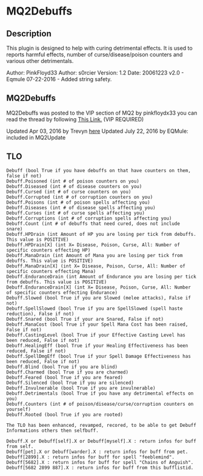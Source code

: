 # MQ2Debuffs

## Description

This plugin is designed to help with curing detrimental effects. It is used to reports harmful effects, number of curse/disease/poison counters and various other detrimentals.

Author: PinkFloyd33 Author: s0rcier Version: 1.2 Date: 20061223 v2.0 - Eqmule 07-22-2016 - Added string safety.

## MQ2Debuffs

MQ2Debuffs was posted to the VIP section of MQ2 by pinkfloydx33 you can read the thread by following [This Link.](https://macroquest.org/phpBB3/viewtopic.php?f=50&t=13495&hilit=debuff) \(VIP REQUIRED\)

Updated Apr 03, 2016 by Trevyn [here](https://macroquest.org/phpBB3/viewtopic.php?f=50&t=13495&hilit=debuff&start=15) Updated July 22, 2016 by EQMule: included in MQ2Update

## TLO

`Debuff (bool True if you have debuffs on that have counters on them, false if not)`  
`Debuff.Poisoned (int # of poison counters on you)`  
`Debuff.Diseased (int # of disease counters on you)`  
`Debuff.Cursed (int # of curse counters on you)`  
`Debuff.Corrupted (int # of corruption counters on you)`  
`Debuff.Poisons (int # of poison spells affecting you)`  
`Debuff.Diseases (int # of disease spells affecting you)`  
`Debuff.Curses (int # of curse spells affecting you)`  
`Debuff.Corruptions (int # of corruption spells affecting you)`  
`Debuff.Count (int # of debuffs that need cured, does not include snare)`  
`Debuff.HPDrain (int Amount of HP you are losing per tick from debuffs. This value is POSITIVE)`  
`Debuff.HPDrain[X] (int X= Disease, Poison, Curse, All: Number of specific counters effecting HP)`  
`Debuff.ManaDrain (int Amount of Mana you are losing per tick from debuffs. This value is POSITIVE)`  
`Debuff.ManaDrain[X] (int X= Disease, Poison, Curse, All: Number of specific counters effecting Mana)`  
`Debuff.EnduranceDrain (int Amount of Endurance you are losing per tick from debuffs. This value is POSITIVE)`  
`Debuff.EnduranceDrain[X] (int X= Disease, Poison, Curse, All: Number of specific counters effecting Endurance)`  
`Debuff.Slowed (bool True if you are Slowed (melee attacks), False if not)`  
`Debuff.SpellSlowed (bool True if you are SpellSlowed (spell haste reduction), False if not)`  
`Debuff.Snared (bool True if your are Snared, False if not)`  
`Debuff.ManaCost (bool True if your Spell Mana Cost has been raised, False if not)`  
`Debuff.CastingLevel (bool True if your Effective Casting Level has been reduced, False if not)`  
`Debuff.HealingEff (bool True if your Healing Effectiveness has been reduced, False if not)`  
`Debuff.SpellDmgEff (bool True if your Spell Damage Effectiveness has been reduced, False if not)`  
`Debuff.Blind (bool True if you are blind)`  
`Debuff.Charmed (bool True if you are charmed)`  
`Debuff.Feared (bool True if you are feared)`  
`Debuff.Silenced (bool True if you are silenced)`  
`Debuff.Invulnerable (bool True if you are invulnerable)`  
`Debuff.Detrimentals (bool True if you have any detrimental effects on you)`  
`Debuff.Counters (int # of poison/disease/curse/corruption counters on yourself)`  
`Debuff.Rooted (bool True if you are rooted)`

`The TLO has been enhanced, revamped, recored, to be able to get Debuff Informations others then selfbuff.`

`Debuff.X or Debuff[self].X or Debuff[myself].X : return infos for buff from self.`  
`Debuff[pet].X or Debuff[warder].X : return infos for buff from pet.`  
`Debuff[2899].X : return infos for buff for spell "feeblemind".`  
`Debuff[5682].X : return infos for buff for spell "Chains of Anguish".`  
`Debuff[5682 2899 887].X : return infos for buff from this bufflistid.`
